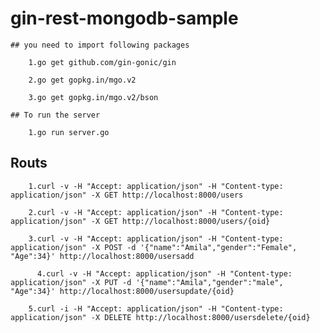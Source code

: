 # gin-rest-mongodb-sample

	## you need to import following packages

  		1.go get github.com/gin-gonic/gin

  		2.go get gopkg.in/mgo.v2

  		3.go get gopkg.in/mgo.v2/bson

	## To run the server

  		1.go run server.go


  ## Routs

  		1.curl -v -H "Accept: application/json" -H "Content-type: application/json" -X GET http://localhost:8000/users 

  		2.curl -v -H "Accept: application/json" -H "Content-type: application/json" -X GET http://localhost:8000/users/{oid}

  		3.curl -v -H "Accept: application/json" -H "Content-type: application/json" -X POST -d '{"name":"Amila","gender":"Female", "Age":34}' http://localhost:8000/usersadd
  		
		  4.curl -v -H "Accept: application/json" -H "Content-type: application/json" -X PUT -d '{"name":"Amila","gender":"male", "Age":34}' http://localhost:8000/usersupdate/{oid}

  		5.curl -i -H "Accept: application/json" -H "Content-type: application/json" -X DELETE http://localhost:8000/usersdelete/{oid}

